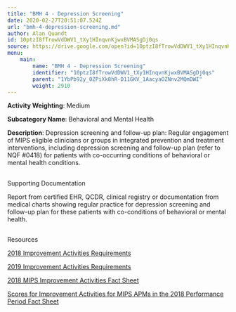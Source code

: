 ```yaml
---
title: "BMH 4 - Depression Screening"
date: 2020-02-27T20:51:07.524Z
url: "bmh-4-depression-screening.md"
author: Alan Quandt
id: 10ptzI8fTrowVdDWV1_tXy1HInqvnKjwxBVMASgDj0qs
source: https://drive.google.com/open?id=10ptzI8fTrowVdDWV1_tXy1HInqvnKjwxBVMASgDj0qs
menu:
    main:
        name: "BMH 4 - Depression Screening"
        identifier: "10ptzI8fTrowVdDWV1_tXy1HInqvnKjwxBVMASgDj0qs"
        parent: "1YbPb92y_0ZPiXk8hR-D11GKV_1AacyaOZNnv2MQmDWI"
        weight: 2910
---
```









**Activity Weighting**: Medium

**Subcategory Name**: Behavioral and Mental Health

**Description**: Depression screening and follow-up plan: Regular engagement of MIPS eligible clinicians or groups in integrated prevention and treatment interventions, including depression screening and follow-up plan (refer to NQF #0418) for patients with co-occurring conditions of behavioral or mental health conditions.







## 

Supporting Documentation

Report from certified EHR, QCDR, clinical registry or documentation from medical charts showing regular practice for depression screening and follow-up plan for these patients with co-conditions of behavioral or mental health.







## 

Resources

[2018 Improvement Activities Requirements](https://qpp.cms.gov/mips/improvement-activities?py=2018)

[2019 Improvement Activities Requirements](https://qpp.cms.gov/mips/improvement-activities?py=2019)

[2018 MIPS Improvement Activities Fact Sheet](https://qpp.cms.gov/resource/2018%20MIPS%20Improvement%20Activities%20Fact%20Sheet)

[Scores for Improvement Activities for MIPS APMs in the 2018 Performance Period Fact Sheet](https://qpp.cms.gov/resource/2018%20MIPS%20APMs%20improvement%20Activities%20scores%20fact%20sheet)

